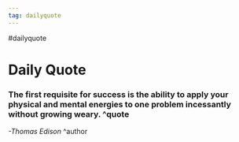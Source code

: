 ```yaml
---
tag: dailyquote
---
```


#dailyquote

# Daily Quote

### The first requisite for success is the ability to apply your physical and mental energies to one problem incessantly without growing weary. ^quote
*-Thomas Edison* ^author
